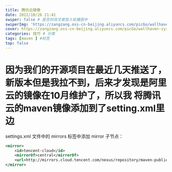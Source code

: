 ```yaml
---
title: 腾讯云镜像
date: 2022/10/26 21:41
swiper: false # 是否将改文章放入轮播图中
swiperImg: 'https://zangzang.oss-cn-beijing.aliyuncs.com/picGo/wallhaven-zyxvqy.jpg' # 该文章在轮播图中的图片，可以是本地目录下图片也可以是http://xxx图片
cover: https://zangzang.oss-cn-beijing.aliyuncs.com/picGo/wallhaven-zyxvqy.jpg # 该文章图片，可以是本地目录下图片也可以是http://xxx图片
categories: 技巧 # 分类
tags: [maven ] #标签
top: false
---
```


因为我们的开源项目在最近几天推送了，新版本但是我拉不到，后来才发现是阿里云的镜像在10月维护了，所以我
将腾讯云的maven镜像添加到了setting.xml里边
====================================================================
settings.xml 文件中的 mirrors 标签中添加 mirror 子节点：

```xml
<mirror>
    <id>tencent-cloud</id>
    <mirrorOf>central</mirrorOf>
    <url>http://mirrors.cloud.tencent.com/nexus/repository/maven-public/</url>
</mirror>
```
